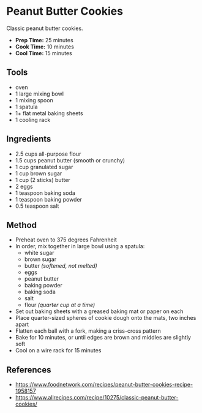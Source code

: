 # Peanut Butter Cookies

Classic peanut butter cookies.

- **Prep Time:** 25 minutes
- **Cook Time:** 10 minutes
- **Cool Time:** 15 minutes

## Tools

- oven
- 1 large mixing bowl
- 1 mixing spoon
- 1 spatula
- 1+ flat metal baking sheets
- 1 cooling rack

## Ingredients

- 2.5 cups all-purpose flour
- 1.5 cups peanut butter (smooth or crunchy)
- 1 cup granulated sugar
- 1 cup brown sugar
- 1 cup (2 sticks) butter
- 2 eggs
- 1 teaspoon baking soda
- 1 teaspoon baking powder
- 0.5 teaspoon salt

## Method

- Preheat oven to 375 degrees Fahrenheit
- In order, mix together in large bowl using a spatula:
    - white sugar
    - brown sugar
    - butter *(softened, not melted)*
    - eggs
    - peanut butter
    - baking powder
    - baking soda
    - salt
    - flour *(quarter cup at a time)*
- Set out baking sheets with a greased baking mat or paper on each
- Place quarter-sized spheres of cookie dough onto the mats, two inches apart
- Flatten each ball with a fork, making a criss-cross pattern
- Bake for 10 minutes, or until edges are brown and middles are slightly soft
- Cool on a wire rack for 15 minutes

## References

- https://www.foodnetwork.com/recipes/peanut-butter-cookies-recipe-1958157
- https://www.allrecipes.com/recipe/10275/classic-peanut-butter-cookies/
